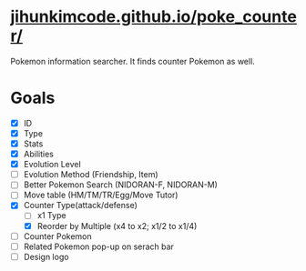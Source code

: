 # [jihunkimcode.github.io/poke_counter/](https://jihunkimcode.github.io/poke_counter/)
Pokemon information searcher. It finds counter Pokemon as well.

# Goals
- [x] ID
- [x] Type
- [x] Stats
- [x] Abilities
- [x] Evolution Level
- [ ] Evolution Method (Friendship, Item)
- [ ] Better Pokemon Search (NIDORAN-F, NIDORAN-M)
- [ ] Move table (HM/TM/TR/Egg/Move Tutor)
- [x] Counter Type(attack/defense)
    - [ ] x1 Type
    - [x] Reorder by Multiple (x4 to x2; x1/2 to x1/4)
- [ ] Counter Pokemon
- [ ] Related Pokemon pop-up on serach bar
- [ ] Design logo

